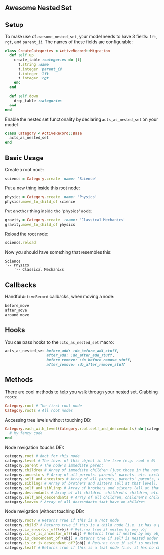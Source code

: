 ## Awesome Nested Set

## Setup

To make use of `awesome_nested_set`, your model needs to have 3 fields:
`lft`, `rgt`, and `parent_id`. The names of these fields are configurable:

```ruby
class CreateCategories < ActiveRecord::Migration
  def self.up
    create_table :categories do |t|
      t.string :name
      t.integer :parent_id
      t.integer :lft
      t.integer :rgt
    end
  end

  def self.down
    drop_table :categories
  end
end
```

Enable the nested set functionality by declaring `acts_as_nested_set` on your model

```ruby
class Category < ActiveRecord::Base
  acts_as_nested_set
end
```

## Basic Usage

Create a root node:

```ruby
science = Category.create! name: 'Science'
```

Put a new thing inside this root node:

```ruby
physics = Category.create! name: 'Physics'
physics.move_to_child_of science
```

Put another thing inside the 'physics' node:

```ruby
gravity = Category.create! :name: 'Classical Mechanics'
gravity.move_to_child_of physics
```

Reload the root node:

```ruby
science.reload
```

Now you should have something that resembles this:

```text
Science
'-- Physics
    '-- Classical Mechanics
```

## Callbacks

Handful `ActiveRecord` callbacks, when moving a node:

```ruby
before_move
after_move
around_move
```

## Hooks

You can pass hooks to the `acts_as_nested_set` macro:

```ruby
acts_as_nested_set before_add: :do_before_add_stuff,
                   after_add: :do_after_add_stuff,
                   before_remove: :do_before_remove_stuff,
                   after_remove: :do_after_remove_stuff
```

## Methods

There are cool methods to help you walk through your nested set. Grabbing `roots`:

```ruby
Category.root # The first root node
Category.roots # All root nodes
```

Accessing tree levels without touching DB:

```ruby
Category.each_with_level(Category.root.self_and_descendants) do |category, level|
  # My fancy code
end
```

Node navigation (touchs DB):

```ruby
category.root # Root for this node
category.level # The level of this object in the tree (e.g. root = 0)
category.parent # The node's immediate parent
category.children # Array of immediate children (just those in the next level)
category.ancestors # Array of all parents, parents' parents, etc, excluding self
category.self_and_ancestors # Array of all parents, parents' parents, etc, including self
category.siblings # Array of brothers and sisters (all at that level), excluding self
category.self_and_siblings # Array of brothers and sisters (all at that level), including self
category.descendants # Array of all children, children's children, etc., excluding self
category.self_and_descendants # Array of all children, children's children, etc., including self
category.leaves # Array of all descendants that have no children
```

Node navigation (without touching DB):

```ruby
category.root? # Returns true if this is a root node
category.child? # Returns true if this is a child node (i.e. it has a parent)
category.is_ancestor_of?(obj) # Returns true if nested by any obj
category.is_or_is_ancestor_of?(obj) # Returns true if nested by any obj or self is obj
category.is_descendant_of?(obj) # Returns true if self is nested under obj
category.is_or_is_descendant_of?(obj) # Returns true if self is nested under obj or self is obj
category.leaf? # Returns true if this is a leaf node (i.e. it has no children)
```
